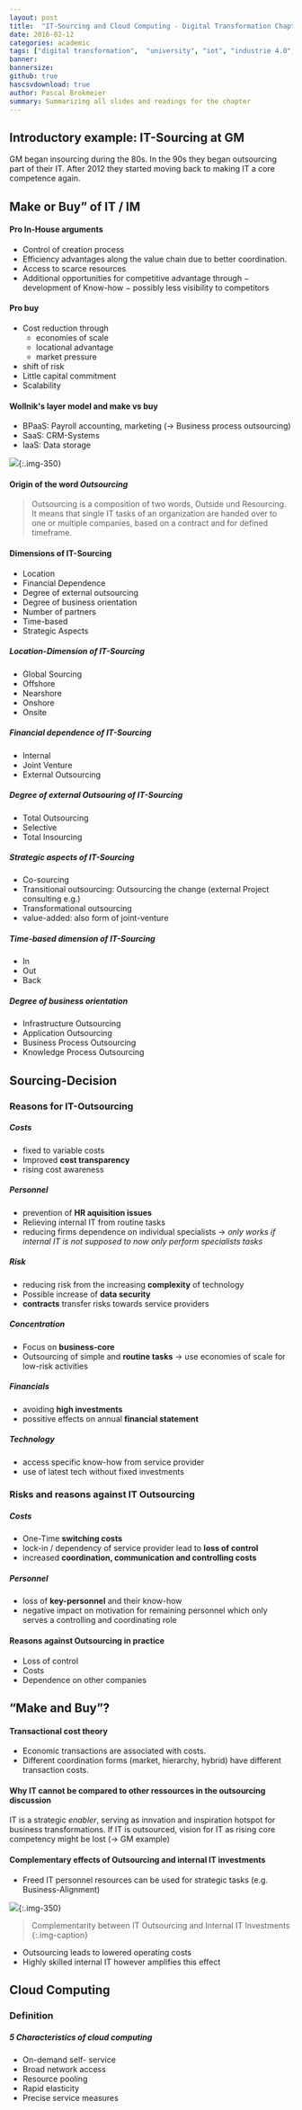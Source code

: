 ```yaml
---
layout: post
title:  "IT-Sourcing and Cloud Computing - Digital Transformation Chapter 5 @ UzK"
date: 2016-02-12
categories: academic
tags: ["digital transformation",  "university", "iot", "industrie 4.0", "digitalisation"]
banner: 
bannersize:
github: true
hascsvdownload: true
author: Pascal Brokmeier
summary: Summarizing all slides and readings for the chapter
---
```


## Introductory example: IT-Sourcing at GM

GM began insourcing during the 80s. In the 90s they began outsourcing part of their IT. After 2012 they started moving back to making IT a core competence again. 

## Make or Buy” of IT / IM

#### Pro In-House arguments

* Control of creation process
* Efficiency advantages along the value chain due to better coordination.
* Access to scarce resources
* Additional opportunities for competitive advantage through
    − development of Know-how
    − possibly less visibility to competitors

#### Pro buy

* Cost reduction through
    - economies of scale
    - locational advantage
    - market pressure
* shift of risk
* Little capital commitment
* Scalability

#### Wollnik's layer model and make vs buy

* BPaaS: Payroll accounting, marketing (→ Business process outsourcing)
* SaaS: CRM-Systems
* IaaS: Data storage

![](/images/2016-02-10-digital-transformation-chapter-3-summary/1.png){:.img-350}

#### Origin of the word *Outsourcing*

>Outsourcing is a composition of two words, Outside und Resourcing. It means that single IT tasks of an organization are handed over to one or multiple companies, based on a contract and for defined timeframe.

#### Dimensions of IT-Sourcing

* Location
* Financial Dependence
* Degree of external outsourcing
* Degree of business orientation
* Number of partners
* Time-based
* Strategic Aspects

##### Location-Dimension of IT-Sourcing

* Global Sourcing
* Offshore
* Nearshore
* Onshore
* Onsite

##### Financial dependence of IT-Sourcing

* Internal
* Joint Venture
* External Outsourcing

##### Degree of external Outsouring of IT-Sourcing

* Total Outsourcing
* Selective
* Total Insourcing

##### Strategic aspects of IT-Sourcing

* Co-sourcing
* Transitional outsourcing: Outsourcing the change (external Project consulting e.g.)
* Transformational outsourcing
* value-added: also form of joint-venture

##### Time-based dimension of IT-Sourcing

* In
* Out
* Back

##### Degree of business orientation

* Infrastructure Outsourcing
* Application Outsourcing
* Business Process Outsourcing
* Knowledge Process Outsourcing


## Sourcing-Decision

### Reasons for IT-Outsourcing

##### Costs

* fixed to variable costs
* Improved **cost transparency**
* rising cost awareness

##### Personnel

* prevention of **HR aquisition issues**
* Relieving internal IT from routine tasks
* reducing firms dependence on individual specialists → *only works if internal IT is not supposed to now only perform specialists tasks*

##### Risk

* reducing risk from the increasing **complexity** of technology
* Possible increase of **data security**
* **contracts** transfer risks towards service providers

##### Concentration

* Focus on **business-core**
* Outsourcing of simple and **routine tasks** → use economies of scale for low-risk activities

##### Financials

* avoiding **high investments**
* possitive effects on annual **financial statement**

##### Technology

* access specific know-how from service provider
* use of latest tech without fixed investments

### Risks and reasons against IT Outsourcing

##### Costs

* One-Time **switching costs**
* lock-in / dependency of service provider lead to **loss of control**
* increased **coordination, communication and controlling costs**

##### Personnel

* loss of **key-personnel** and their know-how
* negative impact on motivation for remaining personnel which only serves a controlling and coordinating role

#### Reasons against Outsourcing in practice

* Loss of control
* Costs
* Dependence on other companies

## “Make and Buy”?

#### Transactional cost theory

* Economic transactions are associated with costs.
* Different coordination forms (market, hierarchy, hybrid) have different transaction costs.

#### Why IT cannot be compared to other ressources in the outsourcing discussion

IT is a strategic *enabler*, serving as innvation and inspiration hotspot for business transformations. If IT is outsourced, vision for IT as rising core competency might be lost (→ GM example)

#### Complementary effects of Outsourcing and internal IT investments

* Freed IT personnel resources can be used for strategic tasks (e.g. Business-Alignment)

![](/images/2016-02-10-digital-transformation-chapter-5-summary/1.png){:.img-350}

>Complementarity between IT Outsourcing and Internal IT Investments
{:.img-caption}

* Outsourcing leads to lowered operating costs
* Highly skilled internal IT however amplifies this effect

## Cloud Computing

### Definition

##### 5 Characteristics of cloud computing

* On-demand self- service
* Broad network access
* Resource pooling
* Rapid elasticity
* Precise service measures







